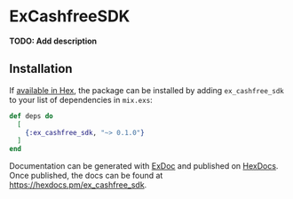 # ExCashfreeSDK

**TODO: Add description**

## Installation

If [available in Hex](https://hex.pm/docs/publish), the package can be installed
by adding `ex_cashfree_sdk` to your list of dependencies in `mix.exs`:

```elixir
def deps do
  [
    {:ex_cashfree_sdk, "~> 0.1.0"}
  ]
end
```

Documentation can be generated with [ExDoc](https://github.com/elixir-lang/ex_doc)
and published on [HexDocs](https://hexdocs.pm). Once published, the docs can
be found at <https://hexdocs.pm/ex_cashfree_sdk>.


